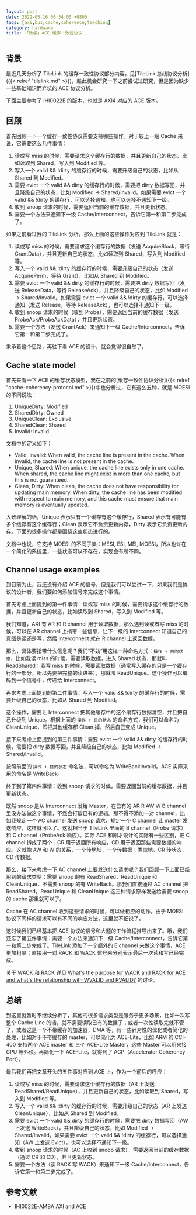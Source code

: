 ```yaml
---
layout: post
date: 2022-05-16 00:34:00 +0800
tags: [axi,bus,cache,coherence,teaching]
category: hardware
title: 「教学」ACE 缓存一致性协议
---
```


## 背景

最近几天分析了 TileLink 的缓存一致性协议部分内容，见[TileLink 总线协议分析]({{< relref "tilelink.md" >}})，趁此机会研究一下之前尝试过研究，但是因为缺少一些基础知识而弃坑的 ACE 协议分析。

下面主要参考了 IHI0022E 的版本，也就是 AXI4 对应的 ACE 版本。

## 回顾

首先回顾一下一个缓存一致性协议需要支持哪些操作。对于较上一级 Cache 来说，它需要这么几件事情：

1. 读或写 miss 的时候，需要请求这个缓存行的数据，并且更新自己的状态，比如读取到 Shared，写入到 Modified 等。
2. 写入一个 valid && !dirty 的缓存行的时候，需要升级自己的状态，比如从 Shared 到 Modified。
3. 需要 evict 一个 valid && dirty 的缓存行的时候，需要把 dirty 数据写回，并且降级自己的状态，比如 Modified -> Shared/Invalid。如果需要 evict 一个 valid && !dirty 的缓存行，可以选择通知，也可以选择不通知下一级。
4. 收到 snoop 请求的时候，需要返回当前的缓存数据，并且更新状态。
5. 需要一个方法来通知下一级 Cache/Interconnect，告诉它第一和第二步完成了。

如果之前看过我的 TileLink 分析，那么上面的这些操作对应到 TileLink 就是：

1. 读或写 miss 的时候，需要请求这个缓存行的数据（发送 AcquireBlock，等待 GrantData），并且更新自己的状态，比如读取到 Shared，写入到 Modified 等。
2. 写入一个 valid && !dirty 的缓存行的时候，需要升级自己的状态（发送 AcquirePerm，等待 Grant），比如从 Shared 到 Modified。
3. 需要 evict 一个 valid && dirty 的缓存行的时候，需要把 dirty 数据写回（发送 ReleaseData，等待 ReleaseAck），并且降级自己的状态，比如 Modified -> Shared/Invalid。如果需要 evict 一个 valid && !dirty 的缓存行，可以选择通知（发送 Release，等待 ReleaseAck），也可以选择不通知下一级。
4. 收到 snoop 请求的时候（收到 Probe），需要返回当前的缓存数据（发送 ProbeAck/ProbeAckData），并且更新状态。
5. 需要一个方法（发送 GrantAck）来通知下一级 Cache/Interconnect，告诉它第一和第二步完成了。

秉承着这个思路，再往下看 ACE 的设计，就会觉得很自然了。

## Cache state model

首先来看一下 ACE 的缓存状态模型，我在之前的[缓存一致性协议分析]({{< relref "cache-coherency-protocol.md" >}})中也分析过，它有这么五种，就是 MOESI 的不同说法：

1. UniqueDirty: Modified
2. SharedDirty: Owned
3. UniqueClean: Exclusive
4. SharedClean: Shared
5. Invalid: Invalid

文档中的定义如下：

- Valid, Invalid: When valid, the cache line is present in the cache. When invalid, the cache line is not present in the cache.
- Unique, Shared: When unique, the cache line exists only in one cache. When shared, the cache line might exist in more than one cache, but this is not guaranteed.
- Clean, Dirty: When clean, the cache does not have responsibility for updating main memory. When dirty, the cache line has been modified with respect to main memory, and this cache must ensure that main memory is eventually updated.

大致理解的话，Unique 表示只有一个缓存有这个缓存行，Shared 表示有可能有多个缓存有这个缓存行；Clean 表示它不负责更新内存，Dirty 表示它负责更新内存。下面的很多操作都是围绕这些状态进行的。

文档中也说，它支持 MOESI 的不同子集：MESI, ESI, MEI, MOESI，所以也许在一个简化的系统里，一些状态可以不存在，实现会有所不同。

## Channel usage examples

到目前为止，我还没有介绍 ACE 的信号，但是我们可以尝试一下，如果我们是协议的设计者，我们要如何添加信号来完成这个事情。

首先考虑上面提到的第一件事情：读或写 miss 的时候，需要请求这个缓存行的数据，并且更新自己的状态，比如读取到 Shared，写入到 Modified 等。

我们知道，AXI 有 AR 和 R channel 用于读取数据，那么遇到读或者写 miss 的时候，可以在 AR channel 上捎带一些信息，让下一级的 Interconnect 知道自己的意图是读还是写，然后 Interconnect 就在 R channel 上返回数据。

那么，具体要捎带什么信息呢？我们“不妨”用这样一种命名方式：`操作 + 目的状态`，比如我读 miss 的时候，需要读取数据，进入 Shared 状态，那就叫 ReadShared；我写 miss 的时候，需要读取数据（通常写入缓存的只是一个缓存行的一部分，所以先要把完整的读进来），那就叫 ReadUnique。这个操作可以编码到一个信号中，传递给 Interconnect。

再来考虑上面提到的第二件事情：写入一个 valid && !dirty 的缓存行的时候，需要升级自己的状态，比如从 Shared 到 Modified。

这个操作，需要让 Interconnect 把其他缓存中的这个缓存行数据清空，并且把自己升级到 Unique。根据上面的 `操作 + 目的状态` 的命名方式，我们可以命名为 CleanUnique，即把其他缓存都 Clean 掉，然后自己变成 Unique。

接下来考虑上面提到的第三件事情：需要 evict 一个 valid && dirty 的缓存行的时候，需要把 dirty 数据写回，并且降级自己的状态，比如 Modified -> Shared/Invalid。

按照前面的 `操作 + 目的状态` 命名法，可以命名为 WriteBackInvalid。ACE 实际采用的命名是 WriteBack。

终于到了第四件事情：收到 snoop 请求的时候，需要返回当前的缓存数据，并且更新状态。

既然 snoop 是从 Interconnect 发给 Master，在已有的 AR R AW W B channel 里没办法做这个事情，不然会打破已有的逻辑。那不得不添加一对 channel，比如我规定一个 AC channel 发送 snoop 请求，规定一个 C channel 让 master 发送响应，这样就可以了。这就相当于 TileLink 里面的 B channel（Probe 请求）和 C channel（ProbeAck 响应）。实际 ACE 和刚才设计的实际有一些区别，把 C channel 拆成了两个：CR 用于返回所有响应，CD 用于返回那些需要数据的响应。这就像 AW 和 W 的关系，一个传地址，一个传数据；类似地，CR 传状态，CD 传数据。

那么，接下来考虑一下 AC channel 上要发送什么请求呢？我们回顾一下上面已经用到的请求类型：需要 snoop 的有 ReadShared，ReadUnique 和 CleanUnique，不需要 snoop 的有 WriteBack。那我们直接通过 AC channel 把 ReadShared，ReadUnique 和 CleanUnique 这三种请求原样发送给需要 snoop 的 cache 那里就可以了。

Cache 在 AC channel 收到这些请求的时候，可以做相应的动作。由于 MOESI 协议下同样的请求可以有不同的响应方法，这里就不细说了。

这时候我们已经基本把 ACE 协议的信号和大题的工作流程推导出来了。哦，我们还忘了第五件事情：需要一个方法来通知下一级 Cache/Interconnect，告诉它第一和第二步完成了。TileLink 添加了一个额外的 E channel 来做这个事情，ACE 更加粗暴：直接用一对 RACK 和 WACK 信号来分别表示最后一次读和写已经完成。

关于 WACK 和 RACK 详见 [What's the purpose for WACK and RACK for ACE and what's the relationship with WVALID and RVALID?](https://community.arm.com/support-forums/f/soc-design-and-simulation-forum/9888/what-s-the-purpose-for-wack-and-rack-for-ace-and-what-s-the-relationship-with-wvalid-and-rvalid) 的讨论。

## 总结

到这里就暂时不继续分析了，其他的很多请求类型是服务于更多场景，比如一次写整个 Cache Line 的话，就不需要读取已有的数据了；或者一次性读取完就不管了，或者这是一个不带缓存的加速器，DMA 等，有一些针对性的优化或者简化的处理，比如对于不带缓存的 master，可以简化为 ACE-Lite，比如 ARM 的 CCI-400 支持两个 ACE master 和 三个 ACE-Lite Master，这些 Master 可以用来接 GPU 等外设。再简化一下 ACE-Lite，就得到了 ACP（Accelerator Coherency Port）。

最后我们再把文章开头的五件事对应到 ACE 上，作为一个前后的呼应：

1. 读或写 miss 的时候，需要请求这个缓存行的数据（AR 上发送 ReadShared/ReadUnique），并且更新自己的状态，比如读取到 Shared，写入到 Modified 等。
2. 写入一个 valid && !dirty 的缓存行的时候，需要升级自己的状态（AR 上发送 CleanUnique），比如从 Shared 到 Modified。
3. 需要 evict 一个 valid && dirty 的缓存行的时候，需要把 dirty 数据写回（AW 上发送 WriteBack），并且降级自己的状态，比如 Modified -> Shared/Invalid。如果需要 evict 一个 valid && !dirty 的缓存行，可以选择通知（AW 上发送 Evict），也可以选择不通知下一级。
4. 收到 snoop 请求的时候（AC 上收到 snoop 请求），需要返回当前的缓存数据（通过 CR 和 CD），并且更新状态。
5. 需要一个方法（读 RACK 写 WACK）来通知下一级 Cache/Interconnect，告诉它第一和第二步完成了。

## 参考文献

- [IHI0022E-AMBA AXI and ACE](https://developer.arm.com/documentation/ihi0022/e/)